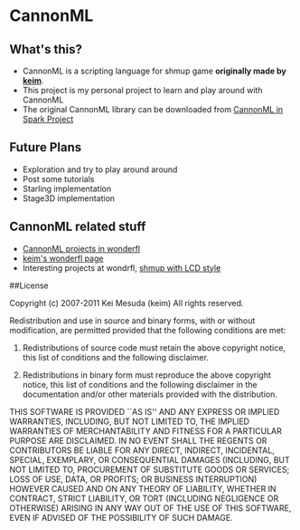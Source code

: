 # CannonML

## What's this?
- CannonML is a scripting language for shmup game **originally made by [keim](keim-at-si.blogspot.com/2011/08/cannon-ml-is-updated-to-version-031.html)**.
- This project is my personal project to learn and play around with CannonML
- The original CannonML library can be downloaded from [CannonML in Spark Project](http://www.libspark.org/wiki/keim/cannonML_e)

## Future Plans
- Exploration and try to play around around
- Post some tutorials
- Starling implementation
- Stage3D implementation

## CannonML related stuff
- [CannonML projects in wonderfl](http://wonderfl.net/tag/cml)
- [keim's wonderfl page](http://wonderfl.net/user/keim_at_Si)
- Interesting projects at wondrfl, [shmup with LCD style](http://wonderfl.net/c/7lZE)

##License

Copyright (c) 2007-2011 Kei Mesuda (keim) All rights reserved. 

Redistribution and use in source and binary forms, 
with or without modification, are permitted provided that 
the following conditions are met: 

 1. Redistributions of source code must retain the above copyright notice, 
    this list of conditions and the following disclaimer. 

 2. Redistributions in binary form must reproduce the above copyright notice, 
    this list of conditions and the following disclaimer in the documentation 
    and/or other materials provided with the distribution. 

THIS SOFTWARE IS PROVIDED ``AS IS'' AND ANY EXPRESS OR IMPLIED WARRANTIES, 
INCLUDING, BUT NOT LIMITED TO, THE IMPLIED WARRANTIES OF MERCHANTABILITY AND 
FITNESS FOR A PARTICULAR PURPOSE ARE DISCLAIMED. IN NO EVENT SHALL 
THE REGENTS OR CONTRIBUTORS BE LIABLE FOR ANY DIRECT, INDIRECT, INCIDENTAL, 
SPECIAL, EXEMPLARY, OR CONSEQUENTIAL DAMAGES (INCLUDING, BUT NOT LIMITED TO, 
PROCUREMENT OF SUBSTITUTE GOODS OR SERVICES; LOSS OF USE, DATA, OR PROFITS; 
OR BUSINESS INTERRUPTION) HOWEVER CAUSED AND ON ANY THEORY OF LIABILITY, 
WHETHER IN CONTRACT, STRICT LIABILITY, OR TORT (INCLUDING NEGLIGENCE OR 
OTHERWISE) ARISING IN ANY WAY OUT OF THE USE OF THIS SOFTWARE, EVEN IF 
ADVISED OF THE POSSIBILITY OF SUCH DAMAGE. 